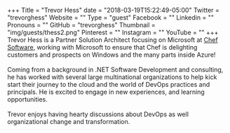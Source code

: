 +++
Title = "Trevor Hess"
date = "2018-03-19T15:22:49-05:00"
Twitter = "trevorghess"
Website = ""
Type = "guest"
Facebook = ""
Linkedin = ""
Pronouns = ""
GitHub = "trevorghess"
Thumbnail = "img/guests/thess2.png"
Pinterest = ""
Instagram = ""
YouTube = ""
+++
Trevor Hess is a Partner Solution Architect focusing on Microsoft at [Chef Software](https://www.chef.io), working with Microsoft to ensure that Chef is delighting customers and prospects on Windows and the many parts inside Azure! <br /><br /> Coming from a background in .NET Software Development and consulting, he has worked with several large multinational organizations to help kick start their journey to the cloud and the world of DevOps practices and principals. He is excited to engage in new experiences, and learning opportunities. <br /><br /> Trevor enjoys having hearty discussions about DevOps as well organizational change and transformation.
